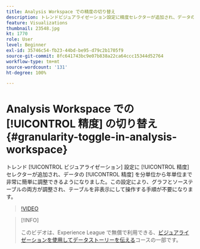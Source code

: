 ```yaml
---
title: Analysis Workspace での精度の切り替え
description: トレンドビジュアライゼーション設定に精度セレクターが追加され、データの精度を分単位から年単位まで非常に簡単に調整できるようになりました。この設定により、グラフとソーステーブルの両方が調整され、テーブルを非表示にして操作する手順が不要になります。
feature: Visualizations
thumbnail: 23548.jpg
kt: 1770
role: User
level: Beginner
exl-id: 35746c54-fb23-44bd-be95-d79c2b1705f9
source-git-commit: 8fc641743bc9e07b838a22ca64ccc15344d52764
workflow-type: tm+mt
source-wordcount: '131'
ht-degree: 100%

---
```


# Analysis Workspace での [!UICONTROL 精度] の切り替え {#granularity-toggle-in-analysis-workspace}

トレンド [!UICONTROL ビジュアライゼーション] 設定に [!UICONTROL 精度] セレクターが追加され、データの [!UICONTROL 精度] を分単位から年単位まで非常に簡単に調整できるようになりました。この設定により、グラフとソーステーブルの両方が調整され、テーブルを非表示にして操作する手順が不要になります。

>[!VIDEO](https://video.tv.adobe.com/v/23548/?quality=12&learn=on)

>[!INFO]
>
> このビデオは、Experience League で無償で利用できる、[ビジュアライゼーションを使用してデータストーリーを伝える](https://experienceleague.adobe.com/?recommended=Analytics-U-1-2021.1.visualizations&amp;lang=ja)コースの一部です。
